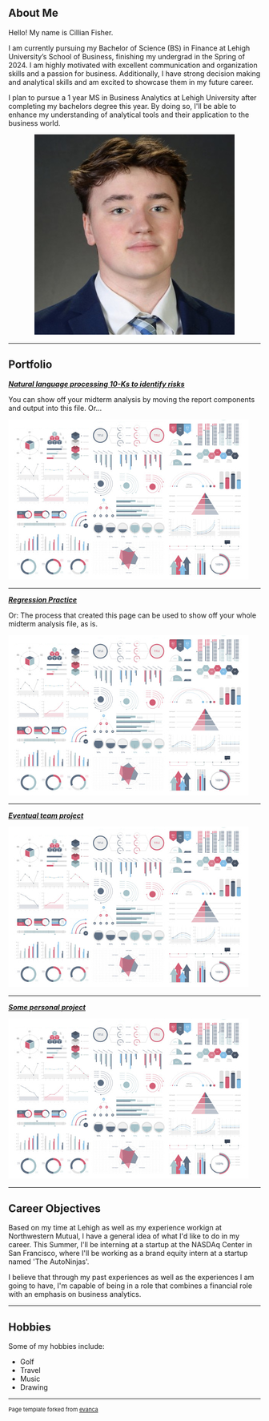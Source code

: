 ## About Me

Hello! My name is Cillian Fisher.

I am currently pursuing my Bachelor of Science (BS) in Finance at Lehigh University’s School of Business, finishing my undergrad in the Spring of 2024. I am highly motivated with excellent communication and organization skills and a passion for business. Additionally, I have strong decision making and analytical skills and am excited to showcase them in my future career.

I plan to pursue a 1 year MS in Business Analytics at Lehigh University after completing my bachelors degree this year. By doing so, I'll be able to enhance my understanding of analytical tools and their application to the business world.

<!-- Upload your own photo and change the path -->

<p style="text-align:center;">
  <img class="img-circle" src="/images/1714330393277.jpeg?raw=true" "width="50%">
</p>

---

## Portfolio

<!-- You can link to other websites, PDFs in this repo, and other pages in this repo -->

_**[Natural language processing 10-Ks to identify risks](midterm_summary)**_

You can show off your midterm analysis by moving the report components and output into this file. Or...

<img src="images/dummy_thumbnail.jpg?raw=true"/>

---

_**[Regression Practice](Regression_practice)**_

Or: The process that created this page can be used to show off your whole midterm analysis file, as is.

<img src="images/dummy_thumbnail.jpg?raw=true"/>

---

_**[Eventual team project](https://donbowen.github.io/teamproject/)**_

<img src="images/dummy_thumbnail.jpg?raw=true"/>

---

_**[Some personal project](/pdf/sample_presentation.pdf)**_

<img src="images/dummy_thumbnail.jpg?raw=true"/>

---

## Career Objectives

Based on my time at Lehigh as well as my experience workign at Northwestern Mutual, I have a general idea of what I'd like to do in my career. This Summer, I'll be interning at a startup at the NASDAq Center in San Francisco, where I'll be working as a brand equity intern at a startup named 'The AutoNinjas'. 

I believe that through my past experiences as well as the experiences I am going to have, I'm capable of being in a role that combines a financial role with an emphasis on business analytics. 

---

## Hobbies

Some of my hobbies include:
- Golf
- Travel
- Music
- Drawing
---
<p style="font-size:11px">Page template forked from <a href="https://github.com/evanca/quick-portfolio">evanca</a></p>
<!-- Remove above link if you don't want to attibute -->
